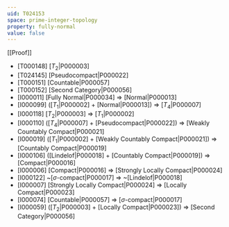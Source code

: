 ```yaml
---
uid: T024153
space: prime-integer-topology
property: fully-normal
value: false
---
```

[[Proof]]

* [T000148] [$T_2$|P000003]
* [T024145] [Pseudocompact|P000022]
* [T000151] [Countable|P000057]
* [T000152] [Second Category|P000056]
* [I000011] [Fully Normal|P000034] => [Normal|P000013]
* [I000099] ([$T_1$|P000002] + [Normal|P000013]) => [$T_4$|P000007]
* [I000118] [$T_2$|P000003] => [$T_1$|P000002]
* [I000110] ([$T_4$|P000007] + [Pseudocompact|P000022]) => [Weakly Countably Compact|P000021]
* [I000019] ([$T_1$|P000002] + [Weakly Countably Compact|P000021]) => [Countably Compact|P000019]
* [I000106] ([Lindelof|P000018] + [Countably Compact|P000019]) => [Compact|P000016]
* [I000006] [Compact|P000016] => [Strongly Locally Compact|P000024]
* [I000122] ~[$\sigma$-compact|P000017] => ~[Lindelof|P000018]
* [I000007] [Strongly Locally Compact|P000024] => [Locally Compact|P000023]
* [I000074] [Countable|P000057] => [$\sigma$-compact|P000017]
* [I000059] ([$T_2$|P000003] + [Locally Compact|P000023]) => [Second Category|P000056]

